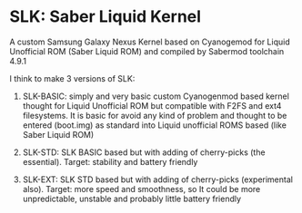 SLK: Saber Liquid Kernel
===

A custom Samsung Galaxy Nexus Kernel based on Cyanogemod for Liquid Unofficial ROM (Saber Liquid ROM) and compiled by Sabermod toolchain 4.9.1 

I think to make 3 versions of SLK:

1) SLK-BASIC: simply and very basic custom Cyanogenmod based kernel thought for Liquid Unofficial ROM but compatible with F2FS and ext4 filesystems. It is basic for avoid any kind of problem and thought to be entered (boot.img) as standard into Liquid unofficial ROMS based (like Saber Liquid ROM)

2) SLK-STD: SLK BASIC based but with adding of cherry-picks (the essential). Target: stability and battery friendly 

3) SLK-EXT: SLK STD based but with adding of cherry-picks (experimental also). Target: more speed and smoothness, so It could be more unpredictable, unstable and probably little battery friendly  


